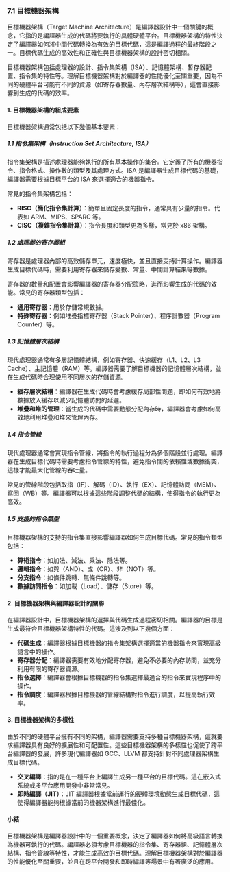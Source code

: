 ### 7.1 目標機器架構

目標機器架構（Target Machine Architecture）是編譯器設計中一個關鍵的概念，它指的是編譯器生成的代碼將要執行的具體硬體平台。目標機器架構的特性決定了編譯器如何將中間代碼轉換為有效的目標代碼，這是編譯過程的最終階段之一。目標代碼生成的高效性和正確性與目標機器架構的設計密切相關。

目標機器架構包括處理器的設計、指令集架構（ISA）、記憶體架構、暫存器配置、指令集的特性等。理解目標機器架構對於編譯器的性能優化至關重要，因為不同的硬體平台可能有不同的資源（如寄存器數量、內存層次結構等），這會直接影響到生成的代碼的效率。

#### 1. 目標機器架構的組成要素

目標機器架構通常包括以下幾個基本要素：

##### 1.1 指令集架構（Instruction Set Architecture, ISA）
指令集架構是描述處理器能夠執行的所有基本操作的集合。它定義了所有的機器指令、指令格式、操作數的類型及其處理方式。ISA 是編譯器生成目標代碼的基礎，編譯器需要根據目標平台的 ISA 來選擇適合的機器指令。

常見的指令集架構包括：
- **RISC（簡化指令集計算）**：簡單且固定長度的指令，通常具有少量的指令。代表如 ARM、MIPS、SPARC 等。
- **CISC（複雜指令集計算）**：指令長度和類型更為多樣，常見於 x86 架構。

##### 1.2 處理器的寄存器組
寄存器是處理器內部的高效儲存單元，速度極快，並且直接支持計算操作。編譯器生成目標代碼時，需要利用寄存器來儲存變數、常量、中間計算結果等數據。

寄存器的數量和配置會影響編譯器的寄存器分配策略，進而影響生成的代碼的效能。常見的寄存器類型包括：
- **通用寄存器**：用於存儲常規數據。
- **特殊寄存器**：例如堆疊指標寄存器（Stack Pointer）、程序計數器（Program Counter）等。

##### 1.3 記憶體層次結構
現代處理器通常有多層記憶體結構，例如寄存器、快速緩存（L1、L2、L3 Cache）、主記憶體（RAM）等。編譯器需要了解目標機器的記憶體層次結構，並在生成代碼時合理使用不同層次的存儲資源。

- **緩存層次結構**：編譯器在生成代碼時會考慮緩存局部性問題，即如何有效地將數據放入緩存以減少記憶體訪問的延遲。
- **堆疊和堆的管理**：當生成的代碼中需要動態分配內存時，編譯器會考慮如何高效地利用堆疊和堆來管理內存。

##### 1.4 指令管線
現代處理器通常會實現指令管線，將指令的執行過程分為多個階段並行處理。編譯器在生成目標代碼時需要考慮指令管線的特性，避免指令間的依賴性或數據衝突，這樣才能最大化管線的吞吐量。

常見的管線階段包括取指（IF）、解碼（ID）、執行（EX）、記憶體訪問（MEM）、寫回（WB）等。編譯器可以根據這些階段調整代碼的結構，使得指令的執行更為高效。

##### 1.5 支援的指令類型
目標機器架構的支持的指令集直接影響編譯器如何生成目標代碼。常見的指令類型包括：
- **算術指令**：如加法、減法、乘法、除法等。
- **邏輯指令**：如與（AND）、或（OR）、非（NOT）等。
- **分支指令**：如條件跳轉、無條件跳轉等。
- **數據訪問指令**：如加載（Load）、儲存（Store）等。

#### 2. 目標機器架構與編譯器設計的關聯

在編譯器設計中，目標機器架構的選擇與代碼生成過程密切相關。編譯器的目標是生成最符合目標機器架構特性的代碼。這涉及到以下幾個方面：

- **代碼生成**：編譯器根據目標機器的指令集架構選擇適當的機器指令來實現高級語言中的操作。
- **寄存器分配**：編譯器需要有效地分配寄存器，避免不必要的內存訪問，並充分利用有限的寄存器資源。
- **指令選擇**：編譯器會根據目標機器的指令集選擇最適合的指令來實現程序中的操作。
- **指令調度**：編譯器根據目標機器的管線結構對指令進行調度，以提高執行效率。

#### 3. 目標機器架構的多樣性

由於不同的硬體平台擁有不同的架構，編譯器需要支持多種目標機器架構，這就要求編譯器具有良好的擴展性和可配置性。這些目標機器架構的多樣性也促使了跨平台編譯器的發展，許多現代編譯器如 GCC、LLVM 都支持針對不同處理器架構生成目標代碼。

- **交叉編譯**：指的是在一種平台上編譯生成另一種平台的目標代碼。這在嵌入式系統或多平台應用開發中非常常見。
- **即時編譯（JIT）**：JIT 編譯器根據當前運行的硬體環境動態生成目標代碼，這使得編譯器能夠根據當前的機器架構進行最佳化。

#### 小結

目標機器架構是編譯器設計中的一個重要概念，決定了編譯器如何將高級語言轉換為機器可執行的代碼。編譯器必須考慮目標機器的指令集、寄存器組、記憶體層次結構、指令管線等特性，才能生成高效的目標代碼。理解目標機器架構對於編譯器的性能優化至關重要，並且在跨平台開發和即時編譯等場景中有著廣泛的應用。